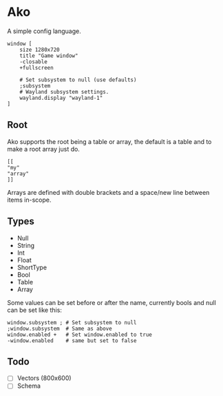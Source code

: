 # Ako
A simple config language. 

```ako
window [
    size 1280x720
    title "Game window"
    -closable
    +fullscreen
    
    # Set subsystem to null (use defaults)
    ;subsystem
    # Wayland subsystem settings.
    wayland.display "wayland-1"
]
```

## Root
Ako supports the root being a table or array, the default is a table and to make a root array just do.
```ako
[[
"my"
"array"
]]
```
Arrays are defined with double brackets and a space/new line between items in-scope.

## Types
- Null
- String
- Int
- Float
- ShortType
- Bool
- Table
- Array

Some values can be set before or after the name, currently bools and null can be set like this:
```ako
window.subsystem ; # Set subsystem to null 
;window.subsystem  # Same as above
window.enabled +   # Set window.enabled to true
-window.enabled    # same but set to false
```

## Todo
 - [ ] Vectors (800x600)
 - [ ] Schema 
